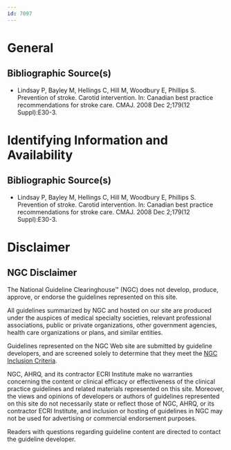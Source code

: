 ```yaml
---
id: 7097
---
```


# General

## Bibliographic Source(s)

- Lindsay P, Bayley M, Hellings C, Hill M, Woodbury E, Phillips S. Prevention of stroke. Carotid intervention. In: Canadian best practice recommendations for stroke care. CMAJ. 2008 Dec 2;179(12 Suppl):E30-3.

# Identifying Information and Availability

## Bibliographic Source(s)

- Lindsay P, Bayley M, Hellings C, Hill M, Woodbury E, Phillips S. Prevention of stroke. Carotid intervention. In: Canadian best practice recommendations for stroke care. CMAJ. 2008 Dec 2;179(12 Suppl):E30-3.

# Disclaimer

## NGC Disclaimer

The National Guideline Clearinghouse™ (NGC) does not develop, produce, approve, or endorse the guidelines represented on this site.

All guidelines summarized by NGC and hosted on our site are produced under the auspices of medical specialty societies, relevant professional associations, public or private organizations, other government agencies, health care organizations or plans, and similar entities.

Guidelines represented on the NGC Web site are submitted by guideline developers, and are screened solely to determine that they meet the [NGC Inclusion Criteria](/help-and-about/summaries/inclusion-criteria).

NGC, AHRQ, and its contractor ECRI Institute make no warranties concerning the content or clinical efficacy or effectiveness of the clinical practice guidelines and related materials represented on this site. Moreover, the views and opinions of developers or authors of guidelines represented on this site do not necessarily state or reflect those of NGC, AHRQ, or its contractor ECRI Institute, and inclusion or hosting of guidelines in NGC may not be used for advertising or commercial endorsement purposes.

Readers with questions regarding guideline content are directed to contact the guideline developer.

